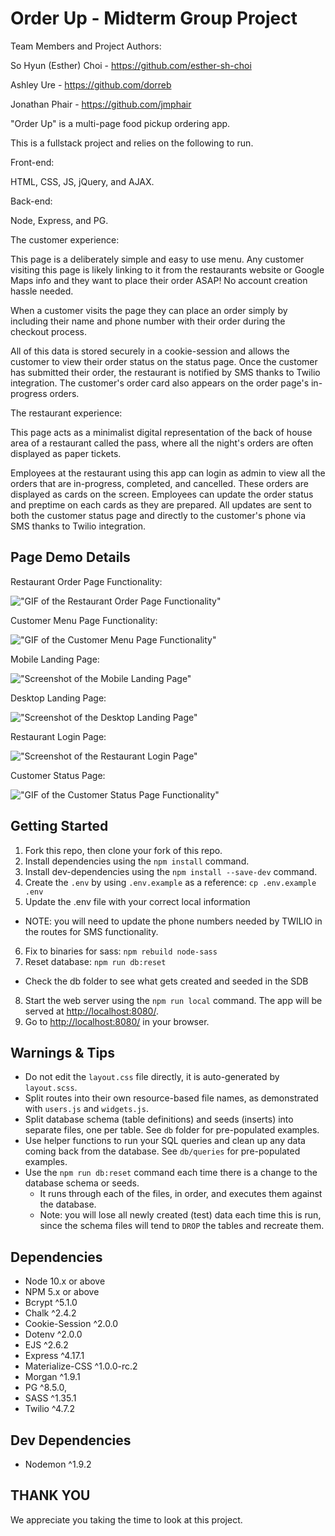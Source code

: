# Order Up - Midterm Group Project

Team Members and Project Authors:

So Hyun (Esther) Choi - https://github.com/esther-sh-choi

Ashley Ure - https://github.com/dorreb

Jonathan Phair - https://github.com/jmphair

"Order Up" is a multi-page food pickup ordering app.

This is a fullstack project and relies on the following to run.

Front-end:

  HTML, CSS, JS, jQuery, and AJAX. 

Back-end:

  Node, Express, and PG.

The customer experience:

  This page is a deliberately simple and easy to use menu. Any customer visiting this page is likely linking to it from the restaurants website or Google Maps info and they want to place their order ASAP! No account creation hassle needed.

  When a customer visits the page they can place an order simply by including their name and phone number with their order during the checkout process. 

  All of this data is stored securely in a cookie-session and allows the customer to view their order status on the status page. Once the customer has submitted their order, the restaurant is notified by SMS thanks to Twilio integration. The customer's order card also appears on the order page's in-progress orders. 

The restaurant experience: 

  This page acts as a minimalist digital representation of the back of house area of a restaurant called the pass, where all the night's orders are often displayed as paper tickets. 

  Employees at the restaurant using this app can login as admin to view all the orders that are in-progress, completed, and cancelled. These orders are displayed as cards on the screen. Employees can update the order status and preptime on each cards as they are prepared. All updates are sent to both the customer status page and directly to the customer's phone via SMS thanks to Twilio integration. 

## Page Demo Details

Restaurant Order Page Functionality:

!["GIF of the Restaurant Order Page Functionality"](https://github.com/esther-sh-choi/food-pickup-order/blob/master/public/docs/Readme%20Media/Restaurant-Orders-Functionality.gif?raw=true)

Customer Menu Page Functionality:

!["GIF of the Customer Menu Page Functionality"](https://github.com/esther-sh-choi/food-pickup-order/blob/master/public/docs/Readme%20Media/Customer-Menu-Functionality.gif?raw=true)

Mobile Landing Page:

!["Screenshot of the Mobile Landing Page"](https://github.com/esther-sh-choi/food-pickup-order/blob/master/public/docs/Readme%20Media/Mobile-Landing-Page.jpg?raw=true)

Desktop Landing Page:

!["Screenshot of the Desktop Landing Page"](https://github.com/esther-sh-choi/food-pickup-order/blob/master/public/docs/Readme%20Media/Desktop-Landing-Page.jpg?raw=true)

Restaurant Login Page:

!["Screenshot of the Restaurant Login Page"](https://github.com/esther-sh-choi/food-pickup-order/blob/master/public/docs/Readme%20Media/Restaurant-Login-Page.jpg?raw=true)

Customer Status Page:

!["GIF of the Customer Status Page Functionality"](PLACEHOLDER)

## Getting Started

1. Fork this repo, then clone your fork of this repo.
2. Install dependencies using the `npm install` command.
3. Install dev-dependencies using the `npm install --save-dev` command.
4. Create the `.env` by using `.env.example` as a reference: `cp .env.example .env`
5. Update the .env file with your correct local information 
  - NOTE: you will need to update the phone numbers needed by TWILIO in the routes for SMS functionality. 
6. Fix to binaries for sass: `npm rebuild node-sass`
7. Reset database: `npm run db:reset`
  - Check the db folder to see what gets created and seeded in the SDB
8. Start the web server using the `npm run local` command. The app will be served at <http://localhost:8080/>.
9. Go to <http://localhost:8080/> in your browser.

## Warnings & Tips

- Do not edit the `layout.css` file directly, it is auto-generated by `layout.scss`.
- Split routes into their own resource-based file names, as demonstrated with `users.js` and `widgets.js`.
- Split database schema (table definitions) and seeds (inserts) into separate files, one per table. See `db` folder for pre-populated examples. 
- Use helper functions to run your SQL queries and clean up any data coming back from the database. See `db/queries` for pre-populated examples.
- Use the `npm run db:reset` command each time there is a change to the database schema or seeds. 
  - It runs through each of the files, in order, and executes them against the database. 
  - Note: you will lose all newly created (test) data each time this is run, since the schema files will tend to `DROP` the tables and recreate them.

## Dependencies

- Node 10.x or above
- NPM 5.x or above
- Bcrypt ^5.1.0
- Chalk ^2.4.2
- Cookie-Session ^2.0.0
- Dotenv ^2.0.0
- EJS ^2.6.2
- Express ^4.17.1
- Materialize-CSS ^1.0.0-rc.2
- Morgan ^1.9.1
- PG ^8.5.0,
- SASS ^1.35.1
- Twilio ^4.7.2

## Dev Dependencies

- Nodemon ^1.9.2

## THANK YOU
We appreciate you taking the time to look at this project.
